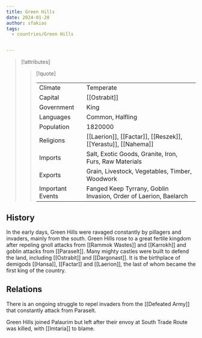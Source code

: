 ```yaml
---
title: Green Hills
date: 2024-01-28
author: sfakias
tags:
  - countries/Green Hills


---
```

> [!attributes]
> 
> > [!quote]
> >
> > | | |
> > | --- | --- |
> > | Climate | Temperate |
> > | Capital | [[Ostrabit]] |
> > | Government | King |
> > | Languages | Common, Halfling |
> > | Population | 1820000 |
> > | Religions | [[Laerion]], [[Factar]], [[Reszek]], [[Yerastu]], [[Nahema]] |
> > | Imports | Salt, Exotic Goods, Granite, Iron, Furs, Raw Materials |
> > | Exports | Grain, Livestock, Vegetables, Timber, Woodwork |
> > | Important Events | Fanged Keep Tyrrany, Goblin Invasion, Order of Laerion, Baelarch |

## History

In the early days, Green Hills were ravaged constantly by pillagers and invaders, mainly from the south. Green Hills rose to a great fertile kingdom after repeling gnoll attacks from [[Rammok Wastes]] and [[Karrokh]] and goblin attacks from [[Paraselt]]. Many mighty castles were built to defend the land, including [[Ostrabit]] and [[Dargonast]]. It is the birthplace of demigods [[Hansa]], [[Factar]] and [[Laerion]], the last of whom became the first king of the country.

## Relations

There is an ongoing struggle to repel invaders from the [[Defeated Army]] that constantly attack from Paraselt.

Green Hills joined Palaurim but left after their envoy at South Trade Route was killed, with [[Imtaria]] to blame.